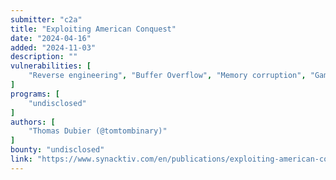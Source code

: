 ```yaml
---
submitter: "c2a"
title: "Exploiting American Conquest"
date: "2024-04-16"
added: "2024-11-03"
description: ""
vulnerabilities: [
    "Reverse engineering", "Buffer Overflow", "Memory corruption", "Game hacking"
]
programs: [
    "undisclosed"
]
authors: [
    "Thomas Dubier (@tomtombinary)"
]
bounty: "undisclosed"
link: "https://www.synacktiv.com/en/publications/exploiting-american-conquest.html"
---
```




